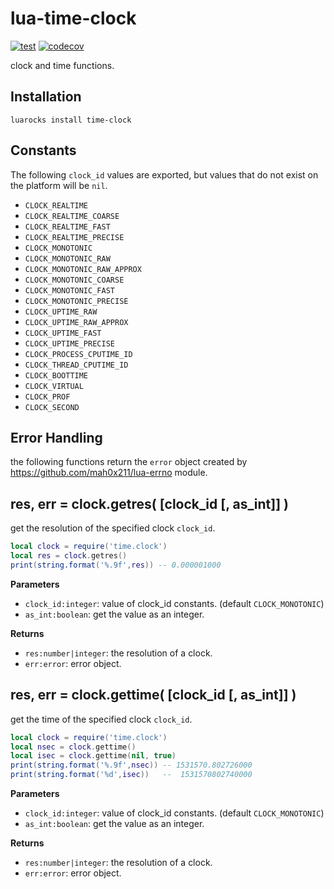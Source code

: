 # lua-time-clock

[![test](https://github.com/mah0x211/lua-time-clock/actions/workflows/test.yml/badge.svg)](https://github.com/mah0x211/lua-time-clock/actions/workflows/test.yml)
[![codecov](https://codecov.io/gh/mah0x211/lua-time-clock/branch/master/graph/badge.svg)](https://codecov.io/gh/mah0x211/lua-time-clock)

clock and time functions.


## Installation

```
luarocks install time-clock
```

## Constants

The following `clock_id` values are exported, but values that do not exist on the platform will be `nil`.

- `CLOCK_REALTIME`
- `CLOCK_REALTIME_COARSE`
- `CLOCK_REALTIME_FAST`
- `CLOCK_REALTIME_PRECISE`
- `CLOCK_MONOTONIC`
- `CLOCK_MONOTONIC_RAW`
- `CLOCK_MONOTONIC_RAW_APPROX`
- `CLOCK_MONOTONIC_COARSE`
- `CLOCK_MONOTONIC_FAST`
- `CLOCK_MONOTONIC_PRECISE`
- `CLOCK_UPTIME_RAW`
- `CLOCK_UPTIME_RAW_APPROX`
- `CLOCK_UPTIME_FAST`
- `CLOCK_UPTIME_PRECISE`
- `CLOCK_PROCESS_CPUTIME_ID`
- `CLOCK_THREAD_CPUTIME_ID`
- `CLOCK_BOOTTIME`
- `CLOCK_VIRTUAL`
- `CLOCK_PROF`
- `CLOCK_SECOND`


## Error Handling

the following functions return the `error` object created by https://github.com/mah0x211/lua-errno module.


## res, err = clock.getres( [clock_id [, as_int]] )

get the resolution of the specified clock `clock_id`.

```lua
local clock = require('time.clock')
local res = clock.getres()
print(string.format('%.9f',res)) -- 0.000001000
```

**Parameters**

- `clock_id:integer`: value of clock_id constants. (default `CLOCK_MONOTONIC`)
- `as_int:boolean`: get the value as an integer.

**Returns**

- `res:number|integer`: the resolution of a clock.
- `err:error`: error object.


## res, err = clock.gettime( [clock_id [, as_int]] )

get the time of the specified clock `clock_id`.

```lua
local clock = require('time.clock')
local nsec = clock.gettime()
local isec = clock.gettime(nil, true)
print(string.format('%.9f',nsec)) -- 1531570.802726000
print(string.format('%d',isec))   --  1531570802740000
```

**Parameters**

- `clock_id:integer`: value of clock_id constants. (default `CLOCK_MONOTONIC`)
- `as_int:boolean`: get the value as an integer.

**Returns**

- `res:number|integer`: the resolution of a clock.
- `err:error`: error object.

